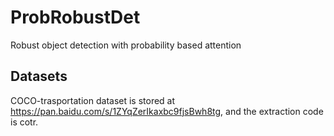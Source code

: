 # ProbRobustDet
Robust object detection with probability based attention

## Datasets
COCO-trasportation dataset is stored at https://pan.baidu.com/s/1ZYqZerIkaxbc9fjsBwh8tg, and the extraction code is cotr.
